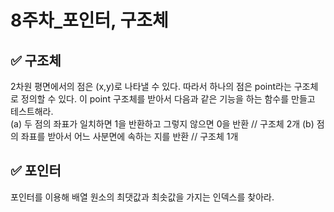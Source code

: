 # 8주차_포인터, 구조체

## ✅ 구조체
2차원 평면에서의 점은 (x,y)로 나타낼 수 있다. 따라서 하나의 점은 point라는 구조체로 정의할 수 있다. 이 point 구조체를 받아서 다음과 같은 기능을 하는 함수를 만들고 테스트해라.
<br>
(a) 두 점의 좌표가 일치하면 1을 반환하고 그렇지 않으면 0을 반환 // 구조체 2개
(b) 점의 좌표를 받아서 어느 사분면에 속하는 지를 반환 // 구조체 1개


## ✅ 포인터
포인터를 이용해 배열 원소의 최댓값과 최솟값을 가지는 인덱스를 찾아라.
